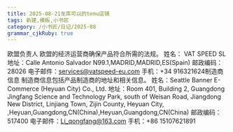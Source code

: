 ```yaml
---
title: 2025-08-21车库可以的temu店铺
tags: 新建,模板,小书匠
category: /小书匠/日记/2025-08
grammar_cjkRuby: true
---
```



欧盟负责人 欧盟的经济运营商确保产品符合所需的法规。 姓名： VAT SPEED SL 地址：Calle Antonio Salvador N99.1,MADRID,MADRID,ES(Spain) 邮政编码：28026 电子邮件：services@vatspeed-eu.com 手机：+34 916321624制造商信息 制造商信息包括产品制造商的地址和相关信息。 姓名：Seattle Banner E-Commerce (Heyuan City) Co., Ltd. 地址：Room 401, Building 2, Guangdong Jingfang Science and Technology Park, south of Weisan Road, Jiangdong New District, Linjiang Town, Zijin County, Heyuan City, ,Heyuan,Guangdong,CN(China),Heyuan,Guangdong,CN(China) 邮政编码：517400 电子邮件：Li_qongfang@163.com 手机：+86 15107621891